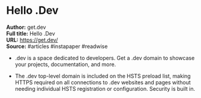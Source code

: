 # Hello .Dev

**Author:** get.dev  
**Full title:** Hello .Dev  
**URL:** https://get.dev/  
**Source:** #articles #instapaper #readwise

- .dev is a space dedicated to developers. Get a .dev domain to showcase your projects, documentation, and more. 
   
- The .dev top-level domain is included on the HSTS preload list, making HTTPS required on all connections to .dev websites and pages without needing individual HSTS registration or configuration. Security is built in. 
   
